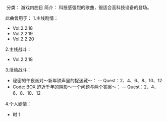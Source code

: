 ![]()
分类： 游戏内曲目
简介：
科技感强烈的歌曲，很适合高科技设备的登场。

此曲曾用于：
1.主线剧情：
 - Vol.2.2.18
 - Vol.2.2.19
 - Vol.2.2.20

2.主线战斗：
 - Vol.2.2.18

3.活动战斗：
 - 秘密的午夜派对～新年钟声里的捉迷藏～：
 -- Quest：2、4、6、8、10、12
 - Code: BOX 迫近千年的阴影～一个问题与两个答案～：
 -- Quest：2、4、6、8、10、12

4.个人剧情：
 - 时 1
